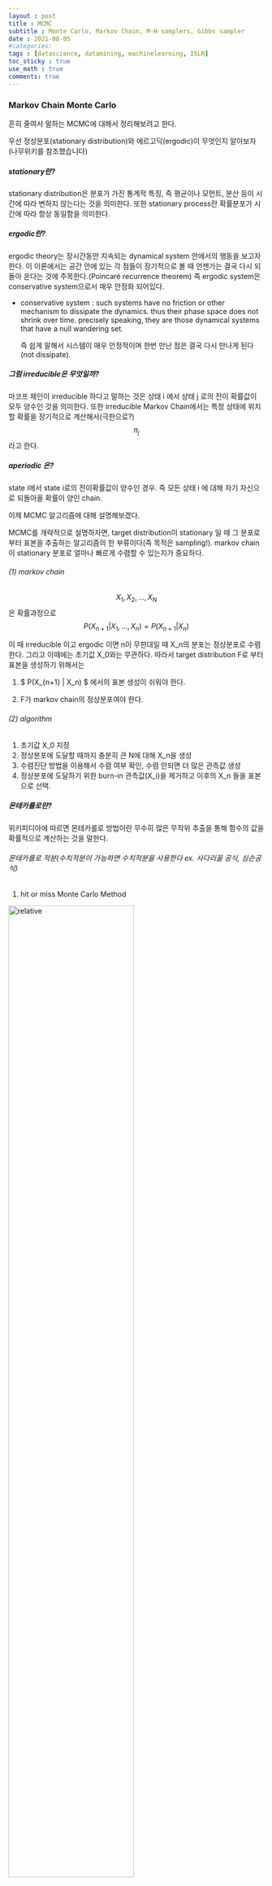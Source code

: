 ```yaml
---
layout : post
title : MCMC
subtitle : Monte Carlo, Markov Chain, M-H samplers, Gibbs sampler
date : 2021-08-05
#categories:
tags : [datascience, datamining, machinelearning, ISLR]
toc_sticky : true
use_math : true
comments: true
---
```


### Markov Chain Monte Carlo

흔히 줄여서 말하는 MCMC에 대해서 정리해보려고 한다.



우선 정상분포(stationary distribution)와 에르고딕(ergodic)이 무엇인지 알아보자(나무위키를 참조했습니다)

##### stationary란?

stationary distribution은 분포가 가진 통계적 특징, 즉 평균이나 모먼트, 분산 등이 시간에 따라 변하지 않는다는 것을 의미한다. 또한 stationary process란 확률분포가 시간에 따라 항상 동일함을 의미한다. 

##### ergodic란?

ergodic theory는 장시간동안 지속되는 dynamical system 안에서의 행동을 보고자 한다. 이 이론에서는 공간 안에 있는 각 점들이 장기적으로 볼 때 언젠가는 결국 다시 되돌아 온다는 것에 주목한다.(Poincaré recurrence theorem) 즉 ergodic system은 conservative system으로서 매우 안정화 되어있다.

* conservative system : such systems have no friction or other mechanism to dissipate the dynamics. thus their phase space does not shrink over time. precisely speaking, they are those dynamical systems that have a null wandering set.

  즉 쉽게 말해서 시스템이 매우 안정적이며 한번 만난 점은 결국 다시 만나게 된다(not dissipate). 



##### 그럼 irreducible은 무엇일까?

마코프 체인이 irreducible 하다고 말하는 것은 상태 i 에서 상태 j 로의 전이 확률값이 모두 양수인 것을 의미한다. 또한 irreducible Markov Chain에서는 특정 상태에 위치할 확률을 장기적으로 계산해서(극한으로?) 
$$
\pi_j
$$
라고 한다.



##### aperiodic 은?

state i에서 state i로의 전이확률값이 양수인 경우.  즉 모든 상태 i 에 대해 자기 자신으로 되돌아올 확률이 양인 chain.




이제 MCMC 알고리즘에 대해 설명해보겠다.

MCMC를 개략적으로 설명하자면,  target distribution이 stationary 일 때 그 분포로부터 표본을 추출하는 알고리즘의 한 부류이다(즉 목적은 sampling!). markov chain이 stationary 분포로 얼마나 빠르게 수렴할 수 있는지가 중요하다.



###### (1) markov chain 

$$
X_1, X_2, ... , X_N
$$
은 확률과정으로 
$$
P(X_{n+1} | X_1, ...,X_n) = P(X_{n+1}|X_n)
$$

이 때 irreducible 이고 ergodic 이면 n이 무한대일 때 X_n의 분포는 정상분포로 수렴한다. 그리고 이때에는 초기값 X_0와는 무관하다. 따라서 target distribution F로 부터 표본을 생성하기 위해서는 

1. 
   $
   P(X_{n+1} | X_n)
   $
   에서의 표본 생성이 쉬워야 한다. 

2. F가 markov chain의 정상분포여야 한다. 



###### (2) algorithm

1. 초기값 X_0 지정
2. 정상분포에 도달할 때까지 충분히 큰 N에 대해 X_n을 생성
3. 수렴진단 방법을 이용해서 수렴 여부 확인, 수렴 안되면 더 많은 관측값 생성
4. 정상분포에 도달하기 위한 burn-in 관측값(X_i)을 제거하고 이후의 X_n 들을 표본으로 선택.







##### 몬테카를로란?

위키피디아에 따르면 몬테카를로 방법이란 무수히 많은 무작위 추출을 통해 함수의 값을 확률적으로 계산하는 것을 말한다. 

###### 몬테카를로 적분(수치적분이 가능하면 수치적분을 사용한다 ex. 사다리꼴 공식, 심슨공식)

1. hit or miss Monte Carlo Method

<img src='{{"/assets/img/MCMC-1.png"| relative_url}}'  width="70%" height="70%" title="1" alt='relative'>

사각형 중에서 I의 면적 비율이 p일 때 : I = c(b-a)p

사각형 중 함수 아래에 찍히는 점의 개수를 X 라고 하면
$$
X \sim B(N,p)
$$
이고 
$$
\hat p = X/N
$$

따라서 

$
\hat I = c(b-a)X/N
$

이 때 추정량의 분산을 작게 하기 위해서
$$
c = Max_{a\leq x \leq b}g(x)
$$
로 설정한다. 

또한
$$
p(|\hat I - I| < \epsilon) \geq 1 - \frac { Var(\hat I)}{\epsilon^2} \geq 1- \alpha
$$
이므로 I의 추정값이 주어진 오차한계 epsilon 내에서 100(1-a) % 신뢰도를 갖는 표본의 크기를 정하기 위해
$$
N = \frac {c^2(b-a)^2}{4\alpha \epsilon^2}
$$
을 사용



2. sample mean Monte Carlo integration

$
X \sim U(a,b) ==> E[g(x)] = \frac { 1}{b-a}\int g(x)dx
$

이므로 

$
\int g(x)dx = (b-a)E[g(x)]
$

따라서 넓이를 추정하면

$
\hat I = \frac {b-a}{N}\sum g(x_i), \ \ \ \ \ 난수 \ \ x_i \sim U(a,b)
$


###### 몬테카를로 추론

1. 점추정

$
X_1, X_2 \sim ^{iid} N(0,1)
$

에 대해

$
\theta = E|X_1 - X_2|
$

를 추정하기 위해서 표준정규분포에서 난수를 생성해서 

$
\hat \theta ^{(j)} = |x_1^{(j)} - x_2^{(j)}|
$

를 구하고 이를 가지고 평균을 내면 theta 값을 추정할 수 있다. 



2. 구간추정

$
X \sim F_x
$

일 때 모수 theta를 추정한다고 하자.

j 번째 랜덤표본
$$
X_1^{(j)},...,X_n^{(j)} 
$$
을 생성해내고 이를 가지고 j번째 표본에 대한 신뢰구간 C_j를 계산한다.  이후
$$
y_j = I(\theta \in C_j)
$$
에 대해 경험적인 신뢰수준
$$
\bar y = \frac {1} { m} \sum y_j
$$
을 계산.





##### Metropolis - Hastings Sampler

지금까지 몬테카를로 그리고 마코프 체인에 대해 설명했으니 이를 조합한 MCMC를 설명해보자

MCMC는 앞에서 말했듯 샘플링의 한 방법으로서 Metropolis - Hastings Sampler와 Gibbs Sampler가 있다.

기본적인 구조는 다음과 같다

(1) 초기값을 하나 임의로 정함  => (2) **초기값을 모수로 하는** 제안분포로 (g)부터 새로운 샘플 추천 => (3) 새로운 샘플을 accept or reject? => (4) 이런 과정을 반복하면 정상분포로 수렴할 때까지 표본들이 추출됨 => 초기의 burn-in을 제외하고 나면 targeting distribution(f)으로 부터 뽑은 sample들이 등장



여기서 M-H sampler는 새로운 샘플을 accept or reject 하는 과정에서 다음을 반복한다

1.

$
\ Y \sim \ g(* | X_t) \ 생성 (X_t : parameter)
$

2.

$
\ U \sim U(0,1) \ 생성
$

3.

$
\  U \leq \frac {f(Y)/g(Y|X_t)}{f(X_t)/g(X_t|Y)} \ \ 이면 \ \ X_{t+1} = Y \ 채택 \ \ or  \ X_{t+1} = X_t
$

이러한 방법으로 X_n을 쭉 뽑아내면 n 이 충분히 커졌을 때 정상분포로 수렴하게 되고 burn-in을 제외하면 target dist에서 뽑은 표본이 된다.



##### Gibbs Sampler

M-H sampler의 일종이므로 기본적인 과정은 동일하다.


$
X = (X_1, ..., X_d)\ 일 \ 때 \ X_{(-j)} = (X_1,...,X_{j-1}, X_{j+1}, ... , X_d)
$

라고 하면 X_j의 일변량 조건부 밀도함수
$$
f(X_j | X_{(-j)})
$$
가 완전히 알려져있다고 가정한다. 

이러한 일변량 조건부 밀도함수로부터 새로운 후보변수를 추천받고 M-H sampler 와는 다르게 모든 후보점들이 채택된다.



##### 수렴 진단

표본들을 계속 뽑아나가는데, 언제까지 뽑아나가야 하는걸까?

(1) trace plot : 반복에 따라 생성된 표본의 경로를 그려서 주기성이나 경향성이 없는지 체크.

(2) autocorrelation graph : 자기상관이 없어지는 표집시차(sampling lag) 찾기

(3) 몬테칼로 오차 : ''몬테칼로'' 니까 표본들을 통해 오차를 추정해보는 것. 즉 오차가 작으면 정확도가 높다는 것을 활용

=> N개의 표본을 K개의 batch로 분할해서 batch 당 평균과 전체 평균을 구한 뒤 몬테칼로 오차 추정값을 구한다.

$
\hat {se}[\bar{ g(X)}] = \sqrt {\frac {1}{k(k-1)}\sum(\bar{g(X)_b} - \bar {g(x)})^2}
$


#### MCMC simulation with R

~~~R
library(bayesmeta)
set.seed(2020)

#target 분포 f : 레일리 분포
f = function(x, sigma){
    if (any(x<0)) return (0)
    stopifnot(sigma>0)
    return((x/sigma^2)*exp(-x^2/(2*sigma^2)))
}
?rgamma
m=10000
sigma = 4
x = numeric(m) #실수형으로 선언하기 
x[1] = rgamma(1,1) #제안분포는 gamma 분포
k=0
u = runif(m)

for (i in 2:m) {
    xt = x[i-1]
    y = rgamma(1, xt, 1) #rgamma 는 인수로 n, shape, rate
    num = f(y,sigma) * dgamma(xt,y,1) #dgamma는 인수로 x, shape, rate
    den = f(xt,sigma)*dgamma(y,xt,1)
    if (u[i] <= num/den) x[i] = y
    else {
        x[i] = xt
        k = k+1
    }
}
print(k) #2960 왜 2960 인가? 10000개 중에 reject 된게 2960개인 것

#target 분포

y = seq(0,15, length=1000)
plot(y, drayleigh(y,4), col = 'red')

#M-H로 만든 분포
hist(x, prob=T, add=T, breaks=200)

~~~



<img src='{{"/assets/img/mcmcplot.png"| relative_url}}'  width="70%" height="70%" title="1" alt='relative'>









참고

Sheldon M. Ross, in [Introduction to Probability Models ](https://www.sciencedirect.com/book/9780123756862/introduction-to-probability-models) & wikipedia 

서울시립대 박창이 교수님 강의노트

https://datascienceschool.net/03%20machine%20learning/19.01%20%EB%AA%AC%ED%85%8C%EC%B9%B4%EB%A5%BC%EB%A1%9C%20%EB%B2%A0%EC%9D%B4%EC%A7%80%EC%95%88%20%EB%B6%84%EC%84%9D.html

